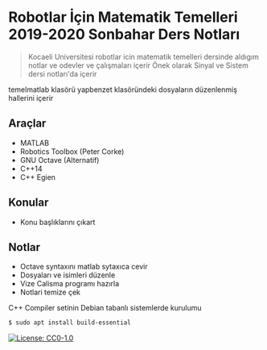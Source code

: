 # Robotlar İçin Matematik Temelleri 2019-2020 Sonbahar Ders Notları 

> Kocaeli Universitesi robotlar icin matematik temelleri dersinde aldıgım notlar ve odevler ve çalışmaları içerir 
> Önek olarak Sinyal ve Sistem dersi notları'da içerir 

temelmatlab klasörü yapbenzet klasöründeki dosyaların düzenlenmiş hallerini içerir

## Araçlar 
 - MATLAB
 - Robotics Toolbox (Peter Corke)
 - GNU Octave (Alternatif)
 - C++14
 - C++ Egien
 
## Konular 
 - Konu başlıklarını çıkart

## Notlar 
 - Octave syntaxını matlab sytaxıca cevir
 - Dosyaları ve isimleri düzenle
 - Vize Calisma programı hazırla
 - Notlari temize çek


C++ Compiler setinin Debian tabanlı sistemlerde kurulumu 
```sh
$ sudo apt install build-essential
```

[![License: CC0-1.0](https://licensebuttons.net/l/zero/1.0/80x15.png)](http://creativecommons.org/publicdomain/zero/1.0/)
